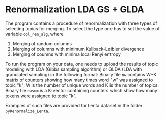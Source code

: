 # Renormalization LDA GS + GLDA

The program contains a procedure of renormalization with three types of selecting topics for merging. To select the type one has to set the value of variable `col_rem_alg`, where

1. Merging of random columns
2. Merging of columns with minimum Kullback-Leibler divergence
3. Merging of coumns with minima local Renyi entropy

To run the program on your data, one needs to upload the results of topic modeling with LDA (Gibbs sampling algorithm) or GLDA (LDA with granulated sampling) in the following format:
Binary file `nw` contains W\*K matrix of counters showing how many times word "w" was assigned to topic "k"; W is the number of unique words and K is the number of topics.
Binary file `nwsum` is a K-vector containing counters which show how many tokens were assigned to topic "k".

Examples of such files are provided for Lenta dataset in the folder `pyRenormalize_Lenta`. 


